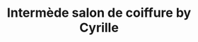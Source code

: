 ---
title: "Intermède salon de coiffure by Cyrille"
url: /le-mans/intermede-salon-de-coiffure-by-cyrille/
shop: coiffeur
---